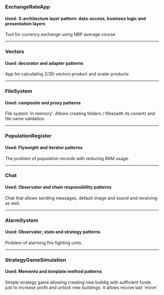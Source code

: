 ### ExchangeRateApp

#### Used: 3-architecture layer pattern: data-access, business logic and presentation layers

Tool for currency exchange using NBP average course

---

### Vectors

#### Used: decorator and adapter patterns

App for calculating 2/3D vectors product and scalar products

---

### FileSystem

#### Used: composite and proxy patterns

File system 'in memory'. Allows creating folders / files(with its conent) and file name validation.

---

### PopulationRegister

#### Used: Flyweight and iterator patterns

The problem of population records with reducing RAM usage.


___

### Chat

#### Used: Observator and chain responsibility patterns

Chat that allows sending messages, default image and sound and receiving as well.

---

### AlarmSystem

#### Used: Observator, state and strategy patterns

Problem of alarming fire fighting units.

---

### StrategyGameSimulation

#### Used: Memento and template method patterns

Simple strategy game allowing creating new buildig with sufficient funds just to increase profit and unlock new buildings. It allows recove last 'move'.
